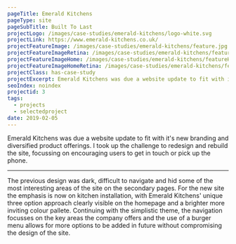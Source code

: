```yaml
---
pageTitle: Emerald Kitchens
pageType: site
pageSubTitle: Built To Last
projectLogo: /images/case-studies/emerald-kitchens/logo-white.svg
projectLink: https://www.emerald-kitchens.co.uk/
projectFeatureImage: /images/case-studies/emerald-kitchens/feature.jpg
projectFeatureImageRetina: /images/case-studies/emerald-kitchens/feature.jpg
projectFeatureImageHome: /images/case-studies/emerald-kitchens/featureHome.jpg
projectFeatureImageHomeRetina: /images/case-studies/emerald-kitchens/featureHome@2x.jpg
projectClass: has-case-study
projectExcerpt: Emerald Kitchens was due a website update to fit with it's new branding and diversified product offerings. I took up the challenge to redesign and rebuild the site, focussing on encouraging users to get in touch or pick up the phone.
seoIndex: noindex
projectid: 3
tags:
  - projects
  - selectedproject
date: 2019-02-05
---
```


Emerald Kitchens was due a website update to fit with it's new branding and diversified product offerings. I took up the challenge to redesign and rebuild the site, focussing on encouraging users to get in touch or pick up the phone.

---

The previous design was dark, difficult to navigate and hid some of the most interesting areas of the site on the secondary pages. For the new site the emphasis is now on kitchen installation, with Emerald Kitchens' unique three option approach clearly visible on the homepage and a brighter more inviting colour pallete. Continuing with the simplistic theme, the navigation focusses on the key areas the company offers and the use of a burger menu allows for more options to be added in future without compromising the design of the site.

